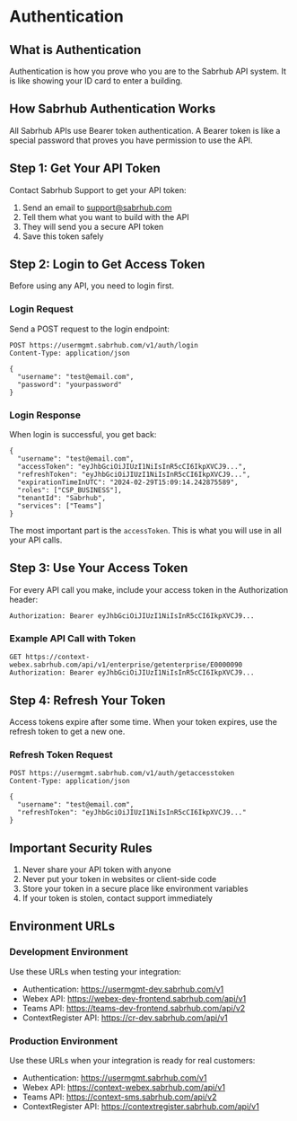 # Authentication

## What is Authentication

Authentication is how you prove who you are to the Sabrhub API system. It is like showing your ID card to enter a building.

## How Sabrhub Authentication Works

All Sabrhub APIs use Bearer token authentication. A Bearer token is like a special password that proves you have permission to use the API.

## Step 1: Get Your API Token

Contact Sabrhub Support to get your API token:
1. Send an email to support@sabrhub.com
2. Tell them what you want to build with the API
3. They will send you a secure API token
4. Save this token safely

## Step 2: Login to Get Access Token

Before using any API, you need to login first.

### Login Request

Send a POST request to the login endpoint:

```
POST https://usermgmt.sabrhub.com/v1/auth/login
Content-Type: application/json

{
  "username": "test@email.com",
  "password": "yourpassword"
}
```

### Login Response

When login is successful, you get back:

```
{
  "username": "test@email.com",
  "accessToken": "eyJhbGciOiJIUzI1NiIsInR5cCI6IkpXVCJ9...",
  "refreshToken": "eyJhbGciOiJIUzI1NiIsInR5cCI6IkpXVCJ9...",
  "expirationTimeInUTC": "2024-02-29T15:09:14.242875589",
  "roles": ["CSP_BUSINESS"],
  "tenantId": "Sabrhub",
  "services": ["Teams"]
}
```

The most important part is the `accessToken`. This is what you will use in all your API calls.

## Step 3: Use Your Access Token

For every API call you make, include your access token in the Authorization header:

```
Authorization: Bearer eyJhbGciOiJIUzI1NiIsInR5cCI6IkpXVCJ9...
```

### Example API Call with Token

```
GET https://context-webex.sabrhub.com/api/v1/enterprise/getenterprise/E0000090
Authorization: Bearer eyJhbGciOiJIUzI1NiIsInR5cCI6IkpXVCJ9...
```

## Step 4: Refresh Your Token

Access tokens expire after some time. When your token expires, use the refresh token to get a new one.

### Refresh Token Request

```
POST https://usermgmt.sabrhub.com/v1/auth/getaccesstoken
Content-Type: application/json

{
  "username": "test@email.com",
  "refreshToken": "eyJhbGciOiJIUzI1NiIsInR5cCI6IkpXVCJ9..."
}
```

## Important Security Rules

1. Never share your API token with anyone
2. Never put your token in websites or client-side code
3. Store your token in a secure place like environment variables
4. If your token is stolen, contact support immediately

## Environment URLs

### Development Environment
Use these URLs when testing your integration:
- Authentication: https://usermgmt-dev.sabrhub.com/v1
- Webex API: https://webex-dev-frontend.sabrhub.com/api/v1
- Teams API: https://teams-dev-frontend.sabrhub.com/api/v2
- ContextRegister API: https://cr-dev.sabrhub.com/api/v1

### Production Environment
Use these URLs when your integration is ready for real customers:
- Authentication: https://usermgmt.sabrhub.com/v1
- Webex API: https://context-webex.sabrhub.com/api/v1
- Teams API: https://context-sms.sabrhub.com/api/v2
- ContextRegister API: https://contextregister.sabrhub.com/api/v1
